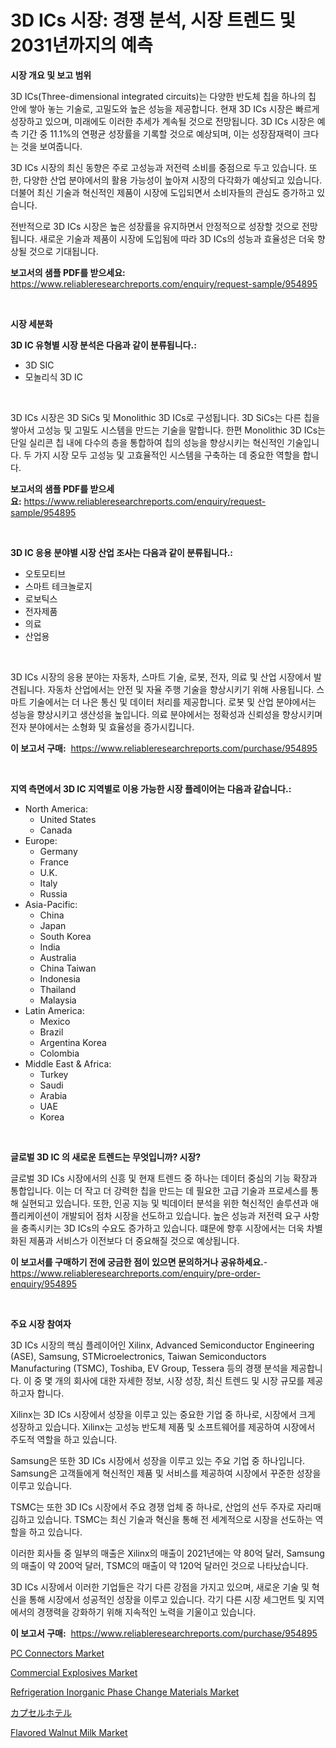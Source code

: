 <p><h1>3D ICs 시장: 경쟁 분석, 시장 트렌드 및 2031년까지의 예측</h1></p><p><strong>시장 개요 및 보고 범위</strong></p>
<p><p>3D ICs(Three-dimensional integrated circuits)는 다양한 반도체 칩을 하나의 칩 안에 쌓아 놓는 기술로, 고밀도와 높은 성능을 제공합니다. 현재 3D ICs 시장은 빠르게 성장하고 있으며, 미래에도 이러한 추세가 계속될 것으로 전망됩니다. 3D ICs 시장은 예측 기간 중 11.1%의 연평균 성장률을 기록할 것으로 예상되며, 이는 성장잠재력이 크다는 것을 보여줍니다.</p><p>3D ICs 시장의 최신 동향은 주로 고성능과 저전력 소비를 중점으로 두고 있습니다. 또한, 다양한 산업 분야에서의 활용 가능성이 높아져 시장의 다각화가 예상되고 있습니다. 더불어 최신 기술과 혁신적인 제품이 시장에 도입되면서 소비자들의 관심도 증가하고 있습니다.</p><p>전반적으로 3D ICs 시장은 높은 성장률을 유지하면서 안정적으로 성장할 것으로 전망됩니다. 새로운 기술과 제품이 시장에 도입됨에 따라 3D ICs의 성능과 효율성은 더욱 향상될 것으로 기대됩니다.</p></p>
<p><strong>보고서의 샘플 PDF를 받으세요:</strong> <a href="https://www.reliableresearchreports.com/enquiry/request-sample/954895">https://www.reliableresearchreports.com/enquiry/request-sample/954895</a></p>
<p>&nbsp;</p>
<p><strong>시장 세분화</strong></p>
<p><strong>3D IC 유형별 시장 분석은 다음과 같이 분류됩니다.:</strong></p>
<p><ul><li>3D SIC</li><li>모놀리식 3D IC</li></ul></p>
<p>&nbsp;</p>
<p><p>3D ICs 시장은 3D SiCs 및 Monolithic 3D ICs로 구성됩니다. 3D SiCs는 다른 칩을 쌓아서 고성능 및 고밀도 시스템을 만드는 기술을 말합니다. 한편 Monolithic 3D ICs는 단일 실리콘 칩 내에 다수의 층을 통합하여 칩의 성능을 향상시키는 혁신적인 기술입니다. 두 가지 시장 모두 고성능 및 고효율적인 시스템을 구축하는 데 중요한 역할을 합니다.</p></p>
<p><strong>보고서의 샘플 PDF를 받으세요:</strong>&nbsp;<a href="https://www.reliableresearchreports.com/enquiry/request-sample/954895">https://www.reliableresearchreports.com/enquiry/request-sample/954895</a></p>
<p>&nbsp;</p>
<p><strong> 3D IC 응용 분야별 시장 산업 조사는 다음과 같이 분류됩니다.:</strong></p>
<p><ul><li>오토모티브</li><li>스마트 테크놀로지</li><li>로보틱스</li><li>전자제품</li><li>의료</li><li>산업용</li></ul></p>
<p>&nbsp;</p>
<p><p>3D ICs 시장의 응용 분야는 자동차, 스마트 기술, 로봇, 전자, 의료 및 산업 시장에서 발견됩니다. 자동차 산업에서는 안전 및 자율 주행 기술을 향상시키기 위해 사용됩니다. 스마트 기술에서는 더 나은 통신 및 데이터 처리를 제공합니다. 로봇 및 산업 분야에서는 성능을 향상시키고 생산성을 높입니다. 의료 분야에서는 정확성과 신뢰성을 향상시키며 전자 분야에서는 소형화 및 효율성을 증가시킵니다.</p></p>
<p><strong>이 보고서 구매:</strong>&nbsp; <a href="https://www.reliableresearchreports.com/purchase/954895">https://www.reliableresearchreports.com/purchase/954895</a></p>
<p>&nbsp;</p>
<p><strong>지역 측면에서 3D IC 지역별로 이용 가능한 시장 플레이어는 다음과 같습니다.:</strong></p>
<p><ul>
    <li>
        North America:
        <ul>
            <li>United States</li>
            <li>Canada</li>
        </ul>
    </li>
    <li>
        Europe:
        <ul>
            <li>Germany</li>
            <li>France</li>
            <li>U.K.</li>
            <li>Italy</li>
            <li>Russia</li>
        </ul>
    </li>
    <li>
        Asia-Pacific:
        <ul>
            <li>China</li>
            <li>Japan</li>
            <li>South Korea</li>
            <li>India</li>
            <li>Australia</li>
            <li>China Taiwan</li>
            <li>Indonesia</li>
            <li>Thailand</li>
            <li>Malaysia</li>
        </ul>
    </li>
    <li>
        Latin America:
        <ul>
            <li>Mexico</li>
            <li>Brazil</li>
            <li>Argentina Korea</li>
            <li>Colombia</li>
        </ul>
    </li>
    <li>
        Middle East & Africa:
        <ul>
            <li>Turkey</li>
            <li>Saudi</li>
            <li>Arabia</li>
            <li>UAE</li>
            <li>Korea</li>
        </ul>
    </li>
    </ul></p>
<p>&nbsp;</p>
<p><strong>글로벌 3D IC 의 새로운 트렌드는 무엇입니까? 시장?</strong></p>
<p><p>글로벌 3D ICs 시장에서의 신흥 및 현재 트렌드 중 하나는 데이터 중심의 기능 확장과 통합입니다. 이는 더 작고 더 강력한 칩을 만드는 데 필요한 고급 기술과 프로세스를 통해 실현되고 있습니다. 또한, 인공 지능 및 빅데이터 분석을 위한 혁신적인 솔루션과 애플리케이션이 개발되어 점차 시장을 선도하고 있습니다. 높은 성능과 저전력 요구 사항을 충족시키는 3D ICs의 수요도 증가하고 있습니다. 떄문에 향후 시장에서는 더욱 차별화된 제품과 서비스가 이전보다 더 중요해질 것으로 예상됩니다.</p></p>
<p><strong>이 보고서를 구매하기 전에 궁금한 점이 있으면 문의하거나 공유하세요.</strong>- <a href="https://www.reliableresearchreports.com/enquiry/pre-order-enquiry/954895">https://www.reliableresearchreports.com/enquiry/pre-order-enquiry/954895</a></p>
<p>&nbsp;</p>
<p><strong>주요 시장 참여자</strong></p>
<p><p>3D ICs 시장의 핵심 플레이어인 Xilinx, Advanced Semiconductor Engineering (ASE), Samsung, STMicroelectronics, Taiwan Semiconductors Manufacturing (TSMC), Toshiba, EV Group, Tessera 등의 경쟁 분석을 제공합니다. 이 중 몇 개의 회사에 대한 자세한 정보, 시장 성장, 최신 트렌드 및 시장 규모를 제공하고자 합니다.</p><p>Xilinx는 3D ICs 시장에서 성장을 이루고 있는 중요한 기업 중 하나로, 시장에서 크게 성장하고 있습니다. Xilinx는 고성능 반도체 제품 및 소프트웨어를 제공하여 시장에서 주도적 역할을 하고 있습니다.</p><p>Samsung은 또한 3D ICs 시장에서 성장을 이루고 있는 주요 기업 중 하나입니다. Samsung은 고객들에게 혁신적인 제품 및 서비스를 제공하여 시장에서 꾸준한 성장을 이루고 있습니다.</p><p>TSMC는 또한 3D ICs 시장에서 주요 경쟁 업체 중 하나로, 산업의 선두 주자로 자리매김하고 있습니다. TSMC는 최신 기술과 혁신을 통해 전 세계적으로 시장을 선도하는 역할을 하고 있습니다.</p><p>이러한 회사들 중 일부의 매출은 Xilinx의 매출이 2021년에는 약 80억 달러, Samsung의 매출이 약 200억 달러, TSMC의 매출이 약 120억 달러인 것으로 나타났습니다.</p><p>3D ICs 시장에서 이러한 기업들은 각기 다른 강점을 가지고 있으며, 새로운 기술 및 혁신을 통해 시장에서 성공적인 성장을 이루고 있습니다. 각기 다른 시장 세그먼트 및 지역에서의 경쟁력을 강화하기 위해 지속적인 노력을 기울이고 있습니다.</p></p>
<p><strong>이 보고서 구매:</strong>&nbsp;&nbsp;<a href="https://www.reliableresearchreports.com/purchase/954895">https://www.reliableresearchreports.com/purchase/954895</a></p>
<p><p><a href="https://view.publitas.com/reportprime-1/pc-connectors-market-research-report-forecasted-for-period-from-2024-2031-by-market-type-market-application-and-region/">PC Connectors Market</a></p><p><a href="https://github.com/prosalinda88/Market-Research-Report-List-3/blob/main/commercial-explosives-market.md">Commercial Explosives Market</a></p><p><a href="https://noble-drawer-34c.notion.site/Refrigeration-Inorganic-Phase-Change-Materials-Market-Share-Market-New-Trends-Analysis-Report-By-T-445c77b747f849f08dbbd06ac7708303">Refrigeration Inorganic Phase Change Materials Market</a></p><p><a href="https://github.com/lababdou/Market-Research-Report-List-2/blob/main/4869559185351.md">カプセルホテル</a></p><p><a href="https://issuu.com/reportprime-2/docs/flavored-walnut-milk-market-size-2030.pptx">Flavored Walnut Milk Market</a></p></p>
